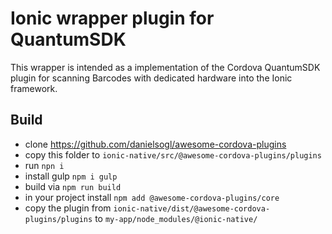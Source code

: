 # Ionic wrapper plugin for QuantumSDK

This wrapper is intended as a implementation of the Cordova QuantumSDK plugin for scanning Barcodes with dedicated hardware into the Ionic framework.

## Build

- clone https://github.com/danielsogl/awesome-cordova-plugins
- copy this folder to `ionic-native/src/@awesome-cordova-plugins/plugins`
- run `npn i`
- install gulp `npm i gulp`
- build via `npm run build`
- in your project install `npm add @awesome-cordova-plugins/core`
- copy the plugin from `ionic-native/dist/@awesome-cordova-plugins/plugins` to `my-app/node_modules/@ionic-native/`
